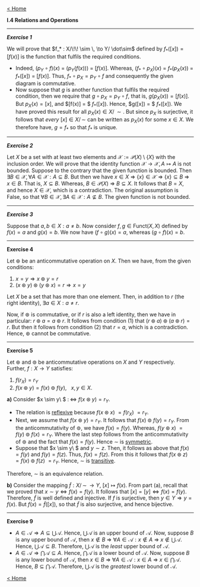 [< Home](/index.html)



**I.4   Relations and Operations**



---

***Exercise 1***

We will prove that $f_* : X/\!\! \sim \, \to Y/ \dot\sim$ defined by $f_*([x]) = [f(x)]$ is the function that fulfils the required conditions. 

* Indeed, $(p_Y \circ f)(x)$ $=$ $(p_Y(f(x)))$ $=$ $[f(x)].$ Whereas, $(f_* \circ p_X)(x)$ $=$ $f_* (p_X(x))$ $=$ $f_*([x])$ $=$ $[f(x)].$ Thus, $f_* \circ p_X = p_Y \circ f$ and consequently the given diagram is commutative. 
* Now suppose that $g$ is another function that fulfils the required condition, then we require that $g \circ p_X = p_Y \circ f,$ that is, $g(p_X(x)) = [f(x)].$ But $p_X(x) = [x],$ and $[f(x)] = $ $f_*([x]).$ Hence, $g([x]) = $ $f_*([x]).$ We have proved this result for all $p_X(x) \in X/\!\! \sim.$ But since $p_X$ is surjective, it follows that *every* $[x] \in X/\!\! \sim$ can be written as $p_X(x)$ for some $x \in X.$ We therefore have, $g = f_*$ so that $f_*$ is unique. 



---

***Exercise 2***

Let $X$ be a set with at least two elements and $\mathcal{X} := \mathcal{P}(X)\setminus \{X \}$ with the inclusion order. We will prove that the identity function $\mathcal{X} \to \mathcal{X}, A \mapsto A$ is not bounded. 
Suppose to the contrary that the given function is bounded. Then $\exists B \in \mathcal{X},\forall A \in \mathcal{X} : A \subseteq B.$ But then we have $x \in X$ $\Rightarrow$ $\{x\} \in \mathcal{X}$ $\Rightarrow$ $\{x\} \subseteq B$ $\Rightarrow$ $x \in B.$ That is, $X \subseteq B.$ Whereas, $B \in \mathcal{P}(X)$ $\Rightarrow$ $B \subseteq X.$ It follows that $B = X,$ and hence $X \in \mathcal{X},$ which is a contradiction. The original assumption is False, so that $\forall B \in \mathcal{X},\exists A \in \mathcal{X} : A \not\subseteq B.$ The given function is not bounded.



---

***Exercise 3***

Suppose that $a, b \in X : a \ne b.$ Now consider $f, g \in \text{Funct}(X,X)$ defined by $f(x) = a$ and $g(x) = b.$ We now have $(f \circ g)(x) = a,$ whereas $(g \circ f)(x) = b.$   



---

**Exercise 4**

Let $\circledast$ be an anticommutative operation on $X.$ Then we have, from the given conditions:

1. $x = y \Rightarrow x \circledast y = r$
2. $(x \circledast y) \circledast (y \circledast x) = r \Rightarrow x = y$

Let $X$ be a set that has more than one element. Then, in addition to $r$ (the right identity), $\exists a \in X: a \ne r.$ 

Now, if $\circledast$ is commutative, or if $r$ is also a left identity, then we have in particular: $r \circledast a = a \circledast r.$ It follows from condition (1) that $(r \circledast a) \circledast (a \circledast r) = r.$ But then it follows from condition (2) that $r = a,$ which is a contradiction. Hence, $\circledast$ cannot be commutative.



---

**Exercise 5**

Let $\circledast$ and $\circledcirc$ be anticommutative operations on $X$ and $Y$ respectively. Further, $f : X \to Y$ satisfies:

1. $f(r_X) = r_Y$
2. $f(x \circledast y) = f(x) \circledcirc f(y),$ $\ \ x,y \in X.$

**a)**    Consider $x \sim y\ $ $:\!\!\iff$ $f(x \circledast y) = r_Y.$ 

* The relation is <u>reflexive</u> because $f(x \circledast x)$ $= f(r_X)$ $= r_Y.$ 
* Next, we assume that $f(x \circledast y) = r_Y.$ It follows that $f(x) \circledcirc f(y) = r_Y.$ From the anticommutativity of $\circledcirc,$ we have $f(x) = f(y).$ Whereas, $f(y \circledast x)$ $= f(y) \circledcirc f(x) = r_Y.$ Where the last step follows from the anticommutativity of $\circledcirc$ and the fact that $f(x) = f(y).$ Hence $\sim$ is <u>symmetric</u>.
* Suppose that $x \sim y\ $ and $y \sim z.$ Then, it follows as above that $f(x) = f(y)$ and $f(y) = f(z).$ Thus, $f(x) = f(z).$ From this it follows that $f(x \circledast z)$ $= f(x) \circledcirc f(z)$ $= r_Y.$ Hence, $\sim$ is <u>transitive</u>.

Therefore, $\sim$ is an equivalence relation.

**b)**    Consider the mapping $\tilde{f} : X/\!\! \sim \, \to Y,$ $[x] \mapsto f(x).$ From part (a), recall that we proved that $x \sim y \Leftrightarrow f(x) = f(y).$ It follows that $[x] = [y] \Leftrightarrow f(x) = f(y).$ Therefore, $\tilde{f}$ is well defined and injective. If $f$ is surjective, then $y \in Y \Rightarrow y = f(x).$ But $f(x) = \tilde{f}([x]),$ so that $\tilde{f}$ is also surjective, and hence bijective.   



---

**Exercise 9**

* $A \in \mathcal{A} \Rightarrow A \subseteq \bigcup\mathcal{A}.$ Hence, $\bigcup\mathcal{A}$ is an upper bound of $\mathcal{A}.$ 
  Now, suppose $B$ is any upper bound of $\mathcal{A},$ then $x \notin B$ $\Rightarrow$ $\forall A \in \mathcal{A} : x \notin A$ $\Rightarrow$ $x \notin \bigcup\mathcal{A}.$ Hence, $\bigcup\mathcal{A} \subseteq B.$ Therefore, $\bigcup\mathcal{A}$ is the *least* upper bound of $\mathcal{A}.$
* $A \in \mathcal{A} \Rightarrow \bigcap\mathcal{A} \subseteq A.$ Hence, $\bigcap\mathcal{A}$ is a lower bound of $\mathcal{A}.$ 
  Now, suppose $B$ is any lower bound of $\mathcal{A},$ then $x \in B$ $\Rightarrow$ $\forall A \in \mathcal{A} : x \in A$ $\Rightarrow$ $x \in \bigcap\mathcal{A}.$ Hence, $B \subseteq \bigcap\mathcal{A}.$ Therefore, $\bigcup\mathcal{A}$ is the *greatest* lower bound of $\mathcal{A}.$ 



[< Home](/index.html)

